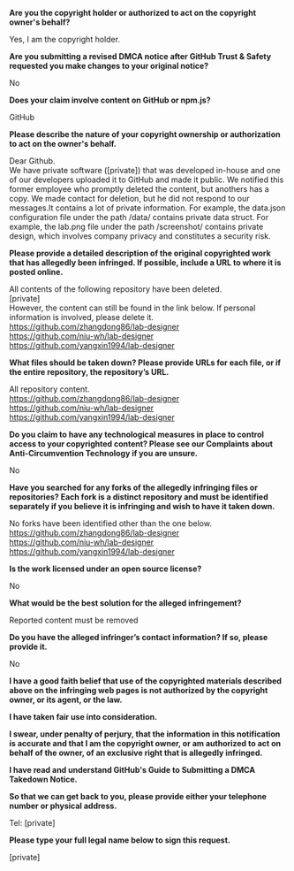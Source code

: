 **Are you the copyright holder or authorized to act on the copyright owner's behalf?**

Yes, I am the copyright holder.

**Are you submitting a revised DMCA notice after GitHub Trust & Safety requested you make changes to your original notice?**

No

**Does your claim involve content on GitHub or npm.js?**

GitHub

**Please describe the nature of your copyright ownership or authorization to act on the owner's behalf.**

Dear Github.  
We have private software ([private]) that was developed in-house and one of our developers uploaded it to GitHub and made it public. We notified this former employee who promptly deleted the content, but anothers has a copy. We made contact for deletion, but he did not respond to our messages.It contains a lot of private information. For example, the data.json configuration file under the path /data/ contains private data struct. For example, the lab.png file under the path /screenshot/ contains private design, which involves company privacy and constitutes a security risk.

**Please provide a detailed description of the original copyrighted work that has allegedly been infringed. If possible, include a URL to where it is posted online.**

All contents of the following repository have been deleted.  
[private]  
However, the content can still be found in the link below. If personal information is involved, please delete it.  
https://github.com/zhangdong86/lab-designer  
https://github.com/niu-wh/lab-designer  
https://github.com/yangxin1994/lab-designer

**What files should be taken down? Please provide URLs for each file, or if the entire repository, the repository’s URL.**

All repository content.  
https://github.com/zhangdong86/lab-designer  
https://github.com/niu-wh/lab-designer  
https://github.com/yangxin1994/lab-designer

**Do you claim to have any technological measures in place to control access to your copyrighted content? Please see our Complaints about Anti-Circumvention Technology if you are unsure.**

No

**Have you searched for any forks of the allegedly infringing files or repositories? Each fork is a distinct repository and must be identified separately if you believe it is infringing and wish to have it taken down.**

No forks have been identified other than the one below.  
https://github.com/zhangdong86/lab-designer  
https://github.com/niu-wh/lab-designer  
https://github.com/yangxin1994/lab-designer

**Is the work licensed under an open source license?**

No

**What would be the best solution for the alleged infringement?**

Reported content must be removed

**Do you have the alleged infringer’s contact information? If so, please provide it.**

No

**I have a good faith belief that use of the copyrighted materials described above on the infringing web pages is not authorized by the copyright owner, or its agent, or the law.**

**I have taken fair use into consideration.**

**I swear, under penalty of perjury, that the information in this notification is accurate and that I am the copyright owner, or am authorized to act on behalf of the owner, of an exclusive right that is allegedly infringed.**

**I have read and understand GitHub's Guide to Submitting a DMCA Takedown Notice.**

**So that we can get back to you, please provide either your telephone number or physical address.**

Tel: [private]

**Please type your full legal name below to sign this request.**

[private]
